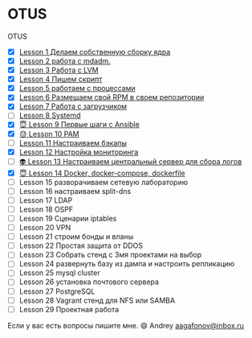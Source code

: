 # OTUS
OTUS

- [x] [Lesson 1 Делаем собственную сборку ядра](lesson01)
- [X] [Lesson 2 работа с mdadm.](lesson02)
- [X] [Lesson 3 Работа с LVM](lesson03)
- [X] [Lesson 4 Пишем скрипт](lesson04)
- [X] [Lesson 5 работаем с процессами](lesson05)
- [X] [Lesson 6 Размещаем свой RPM в своем репозитории](lesson06)
- [X] [Lesson 7 Работа с загрузчиком](lesson07)
- [ ] [Lesson 8 Systemd](lesson08)
- [X] [:innocent: Lesson 9 Первые шаги с Ansible](lesson09)
- [X] [:sweat: Lesson 10 PAM](lesson10)
- [ ] [Lesson 11 Настраиваем бэкапы](lesson11)
- [X] [Lesson 12 Настройка мониторинга](lesson12)
- [ ] [:alien: Lesson 13 Настраиваем центральный сервер для сбора логов](lesson13)
- [X] [:innocent: Lesson 14 Docker, docker-compose, dockerfile](lesson14)
- [ ] Lesson 15 разворачиваем сетевую лабораторию
- [ ] Lesson 16 настраиваем split-dns
- [ ] Lesson 17 LDAP
- [ ] Lesson 18 OSPF
- [ ] Lesson 19 Сценарии iptables
- [ ] Lesson 20 VPN
- [ ] Lesson 21 строим бонды и вланы
- [ ] Lesson 22 Простая защита от DDOS
- [ ] Lesson 23 Собрать стенд с 3мя проектами на выбор
- [ ] Lesson 24 развернуть базу из дампа и настроить репликацию
- [ ] Lesson 25 mysql cluster
- [ ] Lesson 26 установка почтового сервера
- [ ] Lesson 27 PostgreSQL
- [ ] Lesson 28 Vagrant стенд для NFS или SAMBA
- [ ] Lesson 29 Проектная работа

Если у вас есть вопросы пишите мне. :smile:
Andrey
aagafonov@inbox.ru
